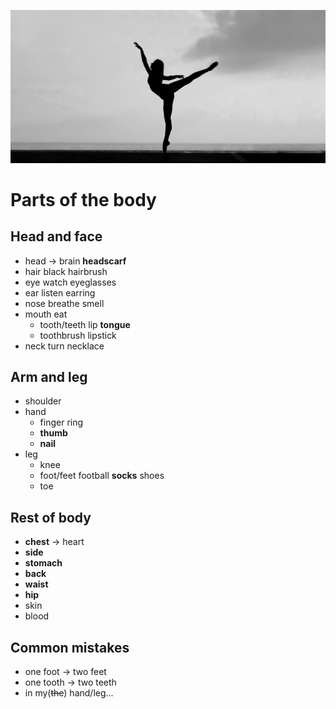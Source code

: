 ![Parts of the body](https://raw.githubusercontent.com/llp103ping/images/master/English/Elementary/003_Parts_of_the_body.jpg)


# Parts of the body


## Head and face
+ head -> brain **headscarf**
+ hair black hairbrush
+ eye watch eyeglasses
+ ear listen earring
+ nose breathe smell
+ mouth eat 
  + tooth/teeth lip **tongue**
  + toothbrush lipstick 
+ neck turn necklace
 <!-- more -->


## Arm and leg
+ shoulder
+ hand 
  + finger ring 
  + **thumb**
  + **nail**
+ leg
  + knee
  + foot/feet football **socks** shoes
  + toe


## Rest of body 
+ **chest** -> heart
+ **side** 
+ **stomach** 
+ **back**
+ **waist** 
+ **hip**
+ skin 
+ blood


## Common mistakes
+ one foot -> two feet 
+ one tooth -> two teeth
+ in my(~~the~~) hand/leg...

